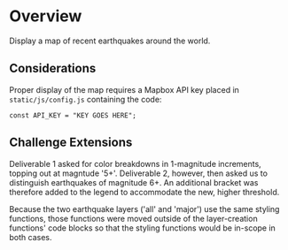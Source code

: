 # Overview

Display a map of recent earthquakes around the world.

## Considerations

Proper display of the map requires a Mapbox API key placed in `static/js/config.js` containing the code:
```
const API_KEY = "KEY GOES HERE";
```

## Challenge Extensions

Deliverable 1 asked for color breakdowns in 1-magnitude increments, topping out at magntude '5+'. Deliverable 2, however, then asked us to distinguish earthquakes of magnitude 6+. An additional bracket was therefore added to the legend to accommodate the new, higher threshold.

Because the two earthquake layers ('all' and 'major') use the same styling functions, those functions were moved outside of the layer-creation functions' code blocks so that the styling functions would be in-scope in both cases.